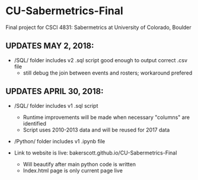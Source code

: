 # CU-Sabermetrics-Final
Final project for CSCI 4831: Sabermetrics at University of Colorado, Boulder

## UPDATES MAY 2, 2018:

* /SQL/ folder includes v2 .sql script good enough to output correct .csv file
	* still debug the join between events and rosters; workaround prefered


## UPDATES APRIL 30, 2018:

* /SQL/ folder includes v1 .sql script
	* Runtime improvements will be made when necessary "columns" are identified
	* Script uses 2010-2013 data and will be reused for 2017 data
	
* /Python/ folder includes v1 .ipynb file
	
* Link to website is live: bakerscott.github.io/CU-Sabermetrics-Final
	* Will beautify after main python code is written
	* Index.html page is only current page live
